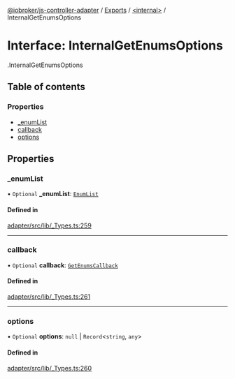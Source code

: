 [@iobroker/js-controller-adapter](../README.md) / [Exports](../modules.md) / [<internal\>](../modules/internal_.md) / InternalGetEnumsOptions

# Interface: InternalGetEnumsOptions

[<internal>](../modules/internal_.md).InternalGetEnumsOptions

## Table of contents

### Properties

- [\_enumList](internal_.InternalGetEnumsOptions.md#_enumlist)
- [callback](internal_.InternalGetEnumsOptions.md#callback)
- [options](internal_.InternalGetEnumsOptions.md#options)

## Properties

### \_enumList

• `Optional` **\_enumList**: [`EnumList`](../modules/internal_.md#enumlist)

#### Defined in

[adapter/src/lib/_Types.ts:259](https://github.com/ioBroker/ioBroker.js-controller/blob/87eb3b2c/packages/adapter/src/lib/_Types.ts#L259)

___

### callback

• `Optional` **callback**: [`GetEnumsCallback`](../modules/internal_.md#getenumscallback)

#### Defined in

[adapter/src/lib/_Types.ts:261](https://github.com/ioBroker/ioBroker.js-controller/blob/87eb3b2c/packages/adapter/src/lib/_Types.ts#L261)

___

### options

• `Optional` **options**: ``null`` \| `Record`<`string`, `any`\>

#### Defined in

[adapter/src/lib/_Types.ts:260](https://github.com/ioBroker/ioBroker.js-controller/blob/87eb3b2c/packages/adapter/src/lib/_Types.ts#L260)
